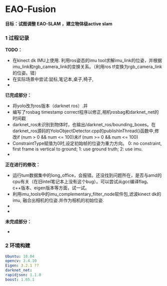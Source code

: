 # EAO-Fusion
**目标：试图调整 EAO-SLAM ，建立物体级active slam**


### 1 过程记录

**TODO：**

+ 在kinect dk IMU上使用. 利用ros姿态的imu tool求解imu_link的位姿，并根据imu_link和rgb_camera_link的变换关系。（利用ros tf变换为rgb_camera_link的位姿。错）
+ 在实际场景中尝试:鼠标,笔记本,桌子,椅子,
+ 


**已完成部分：**

+ 将yolo改为ros版本（darknet ros）.并
+ 编写了rosbag timestamp correct程序以修正,相机rosbag和darknet_net的时间戳
+ darknet_ros未识别到物体时，也输出/darknet_ros/bounding_boxes。在darknet_ros源码的YoloObjectDetector.cpp的publishInThread()函数中,修改if (num > 0 && num <= 100)未if (num >= 0 && num <= 100)
+ ConstraintType赋值为0时,设定初始帧的位姿为重力方向。 0: no constraint, first frame is vertical to ground; 1: use ground truth; 2: use imu.
+ 


**正在进行的修改：**

+ 运行tum数据集中的long_office，会报错。还没找到问题所在，是否与amd的cpu有关（在旧intel笔记本上没有这个bug）。可以尝试从gcc编译flag、c++版本、eigen版本等方面，试一试。
+ 利用imu_tools中的imu_complementary_filter_node软件包,滤波kinect dk的imu, 融合出相机的位姿.并作为相机的初始位姿.
+ 
+ 

**未完成部分：**

+ 

### 2 环境构建

```yaml
Ubuntu: 18.04
opencv: 3.4.10
Eigen: 3.2.1 ?? 
darknet_net: 
rapidjson: 1.1.0 
boost: 1.65.1
```
